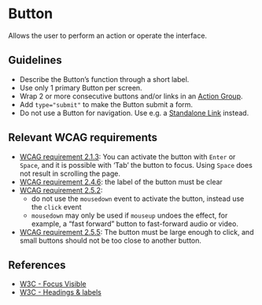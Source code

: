 <!-- @license CC0-1.0 -->

# Button

Allows the user to perform an action or operate the interface.

## Guidelines

- Describe the Button’s function through a short label.
- Use only 1 primary Button per screen.
- Wrap 2 or more consecutive buttons and/or links in an [Action Group](https://designsystem.amsterdam/?path=/docs/components-layout-action-group--docs).
- Add `type="submit"` to make the Button submit a form.
- Do not use a Button for navigation.
  Use e.g. a [Standalone Link](https://designsystem.amsterdam/?path=/docs/components-navigation-standalone-link--docs) instead.

## Relevant WCAG requirements

- [WCAG requirement 2.1.3](https://www.w3.org/TR/WCAG21/#keyboard-no-exception):
  You can activate the button with `Enter` or `Space`, and it is possible with ‘Tab’ the button to focus.
  Using `Space` does not result in scrolling the page.
- [WCAG requirement 2.4.6](https://www.w3.org/TR/WCAG21/#headings-and-labels): the label of the button must be clear
- [WCAG requirement 2.5.2](https://www.w3.org/TR/WCAG21/#pointer-cancellation):
  - do not use the `mousedown` event to activate the button, instead use the `click` event
  - `mousedown` may only be used if `mouseup` undoes the effect, for example, a “fast forward” button to fast-forward audio or video.
- [WCAG requirement 2.5.5](https://www.w3.org/TR/WCAG21/#target-size): The button must be large enough to click, and small buttons should not be too close to another button.

## References

- [W3C - Focus Visible](https://www.w3.org/WAI/WCAG21/Understanding/focus-visible.html)
- [W3C - Headings & labels](https://www.w3.org/TR/WCAG21/#headings-and-labels)
